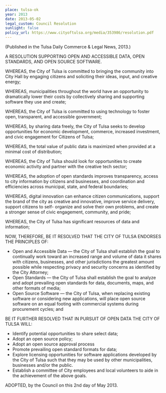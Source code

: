 ```yaml
---
place: tulsa-ok
year: 2013
date: 2013-05-02
legal_custom: Council Resolution
sunlight: false
policy_url: https://www.cityoftulsa.org/media/353986/resolution.pdf
---
```


(Published in the Tulsa Daily Commerce & Legal News, 2013.)

A RESOLUTION SUPPORTING OPEN AND ACCESSIBLE DATA, OPEN STANDARDS, AND OPEN SOURCE SOFTWARE.

WHEREAS, the City of Tulsa is committed to bringing the community into City Hall by engaging citizens and soliciting their ideas, input, and creative energy;

WHEREAS, municipalities throughout the world have an opportunity to dramatically lower their costs by collectively sharing and supporting software they use and create;

WHEREAS, the City of Tulsa is committed to using technology to foster open, transparent, and accessible government;

WHEREAS, by sharing data freely, the City of Tulsa seeks to develop opportunities for economic development, commerce, increased investment, and civic engagement for Citizens of Tulsa;

WHEREAS, the total value of public data is maximized when provided at a minimal cost of distribution;

WHEREAS, the City of Tulsa should look for opportunities to create economic activity and partner with the creative tech sector;

WHEREAS, the adoption of open standards improves transparency, access to city information by citizens and businesses, and coordination and efficiencies across municipal, state, and federal boundaries;

WHEREAS, digital innovation can enhance citizen communications, support the brand of the city as creative and innovative, improve service delivery, support citizens to self- organize and solve their own problems, and create a stronger sense of civic engagement, community, and pride;

WHEREAS, the City of Tulsa has significant resources of data and information;

NOW, THEREFORE, BE IT RESOLVED THAT THE CITY OF TULSA ENDORSES THE PRINCIPLES OF:

- Open and Accessible Data — the City of Tulsa shall establish the goal to continually work toward an increased range and volume of data it shares with citizens, businesses, and other jurisdictions the greatest amount possible while respecting privacy and security concerns as identified by the City Attorney;
- Open Standards — the City of Tulsa shall establish the goal to analyze and adopt prevailing open standards for data, documents, maps, and other formats of media;
- Open Source Software — the City of Tulsa, when replacing existing software or considering new applications, will place open source software on an equal footing with commercial systems during procurement cycles; and

BE IT FURTHER RESOLVED THAT IN PURSUIT OF OPEN DATA THE CITY OF TULSA WILL:

- Identify potential opportunities to share select data;
- Adopt an open source policy;
- Adopt an open source approval process
- Promote prevailing open standard formats for data;
- Explore licensing opportunities for software applications developed by the City of Tulsa such that they may be used by other municipalities, businesses and/or the public.
- Establish a committee of City employees and local volunteers to aide in the achievement of the above goals.

ADOPTED, by the Council on this 2nd day of May 2013.
